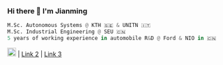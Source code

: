 ### Hi there 👋   I'm Jianming

```python
M.Sc. Autonomous Systems @ KTH 🇸🇪 & UNITN 🇮🇹
M.Sc. Industrial Engineering @ SEU 🇨🇳
5 years of working experience in automobile R&D @ Ford & NIO in 🇨🇳
```

<p align="left">
  <a href="https://jianminghan.nicepage.io/"><img src="https://user-images.githubusercontent.com/62132206/142752820-2e2e63a9-b8f2-4c72-bafb-0bc16c802190.png" width="20"></a> |
  <a href="https://jianminghan.nicepage.io/">Link 2</a> |
  <a href="https://jianminghan.nicepage.io/">Link 3</a>
</p>

<!--
**jhan15/jhan15** is a ✨ _special_ ✨ repository because its `README.md` (this file) appears on your GitHub profile.

Here are some ideas to get you started:

- 🔭 I’m currently working on ...
- 🌱 I’m currently learning ...
- 👯 I’m looking to collaborate on ...
- 🤔 I’m looking for help with ...
- 💬 Ask me about ...
- 📫 How to reach me: ...
- 😄 Pronouns: ...
- ⚡ Fun fact: ...

<p align="center">
  <b>Some Links:</b><br>
  <a href="#">Link 1</a> |
  <a href="#">Link 2</a> |
  <a href="#">Link 3</a>
  <br><br>
  <img src="http://s.4cdn.org/image/title/105.gif">
</p>

[<img src="https://user-images.githubusercontent.com/62132206/142752820-2e2e63a9-b8f2-4c72-bafb-0bc16c802190.png" width="50">](https://jianminghan.nicepage.io/)
-->
